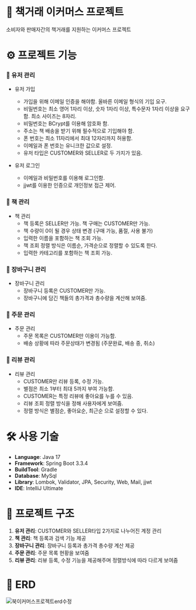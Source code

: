 # 📖 책거래 이커머스 프로젝트
소비자와 판매자간의 책거래를 지원하는 이커머스 프로젝트

# ⚙ 프로젝트 기능
### 📌 유저 관리
- 유저 가입
  - 가입을 위해 이메일 인증을 해야함. 올바른 이메일 형식의 기입 요구.
  - 비밀번호는 최소 영어 1자리 이상, 숫자 1자리 이상, 특수문자 1자리 이상을 요구함. 최소 사이즈는 8자리.
  - 비밀번호는 BCrypt를 이용해 암호화 함.
  - 주소는 책 배송을 받기 위해 필수적으로 기입해야 함.
  - 폰 번호는 최소 11자리에서 최대 12자리까지 허용함.
  - 이메일과 폰 번호는 유니크한 값으로 설정.
  - 유저 타입은 CUSTOMER와 SELLER로 두 가지가 있음.

- 유저 로그인
  - 이메일과 비밀번호를 이용해 로그인함.
  - jjwt를 이용한 인증으로 개인정보 접근 제어.
 
### 📌 책 관리
- 책 관리
  - 책 등록은 SELLER만 가능. 책 구매는 CUSTOMER만 가능.
  - 책 수량이 0이 될 경우 상태 변경 (구매 가능, 품절, 사용 불가)
  - 입력한 이름을 포함하는 책 조회 가능.
  - 책 조회 정렬 방식은 이름순, 가격순으로 정렬할 수 있도록 한다.
  - 입력한 카테고리를 포함하는 책 조회 가능.
 
### 📌 장바구니 관리
- 장바구니 관리
  - 장바구니 등록은 CUSTOMER만 가능.
  - 장바구니에 담긴 책들의 총가격과 총수량을 계산해 보여줌.
 
### 📌 주문 관리
- 주문 관리
  - 주문 목록은 CUSTOMER만 이용이 가능함.
  - 배송 상황에 따라 주문상태가 변경됨 (주문완료, 배송 중, 취소)
 
### 📌 리뷰 관리
- 리뷰 관리
  - CUSTOMER만 리뷰 등록, 수정 가능.
  - 별점은 최소 1부터 최대 5까지 부여 가능함.
  - CUSTOMER는 특정 리뷰에 좋아요를 누를 수 있음.
  - 리뷰 조회 정렬 방식을 정해 사용자에게 보여줌.
  - 정렬 방식은 별점순, 좋아요순, 최근순 으로 설정할 수 있다.

# 🛠 사용 기술
 - **Language**: Java 17
 - **Framework**: Spring Boot 3.3.4
 - **BuildTool**: Gradle
 - **Database**: MySql
 - **Library**: Lombok, Validator, JPA, Security, Web, Mail, jjwt
 - **IDE**: IntelliJ Ultimate

# 📂 프로젝트 구조
1. **유저 관리**: CUSTOMER와 SELLER타입 2가지로 나누어진 계정 관리
2. **책 관리**: 책 등록과 검색 기능 제공
3. **장바구니 관리**: 장바구니 등록과 총가격 총수량 계산 제공
4. **주문 관리**: 주문 목록 현황을 보여줌
5. **리뷰 관리**: 리뷰 등록, 수정 기능을 제공해주며 정렬방식에 따라 다르게 보여줌
 
# 💾 ERD
![북이커머스프로젝트erd수정](https://github.com/user-attachments/assets/18a235d2-931e-48c9-86ef-7d5043e3db97)
